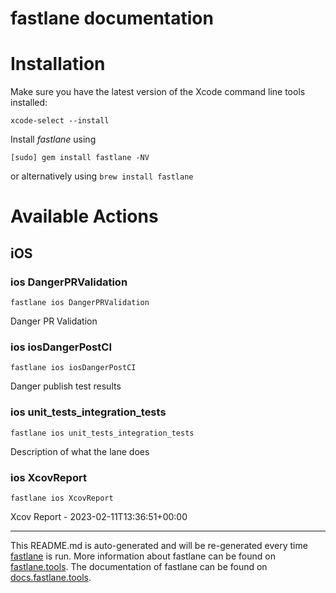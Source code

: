fastlane documentation
================
# Installation

Make sure you have the latest version of the Xcode command line tools installed:

```
xcode-select --install
```

Install _fastlane_ using
```
[sudo] gem install fastlane -NV
```
or alternatively using `brew install fastlane`

# Available Actions
## iOS
### ios DangerPRValidation
```
fastlane ios DangerPRValidation
```
Danger PR Validation
### ios iosDangerPostCI
```
fastlane ios iosDangerPostCI
```
Danger publish test results
### ios unit_tests_integration_tests
```
fastlane ios unit_tests_integration_tests
```
Description of what the lane does
### ios XcovReport
```
fastlane ios XcovReport
```
Xcov Report - 2023-02-11T13:36:51+00:00

----

This README.md is auto-generated and will be re-generated every time [fastlane](https://fastlane.tools) is run.
More information about fastlane can be found on [fastlane.tools](https://fastlane.tools).
The documentation of fastlane can be found on [docs.fastlane.tools](https://docs.fastlane.tools).

